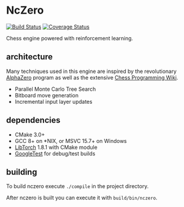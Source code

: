 # NcZero

[![Build Status](https://travis-ci.com/codeandkey/nczero.svg?branch=master)](https://travis-ci.com/codeandkey/nczero) [![Coverage Status](https://coveralls.io/repos/github/codeandkey/nczero/badge.svg?branch=master&kill_cache=1)](https://coveralls.io/github/codeandkey/nczero?branch=master)

Chess engine powered with reinforcement learning.

## architecture

Many techniques used in this engine are inspired by the revolutionary [AlphaZero](https://arxiv.org/pdf/1712.01815.pdf) program as well as the extensive [Chess Programming Wiki](https://www.chessprogramming.org).

- Parallel Monte Carlo Tree Search
- Bitboard move generation
- Incremental input layer updates

## dependencies

- CMake 3.0+
- GCC 8+ on \*NIX, or MSVC 15.7+ on Windows
- [LibTorch](https://pytorch.org/get-started/locally/) 1.8.1 with CMake module
- [GoogleTest](https://github.com/google/googletest) for debug/test builds

## building

To build nczero execute `./compile` in the project directory.

After nczero is built you can execute it with `build/bin/nczero`.
